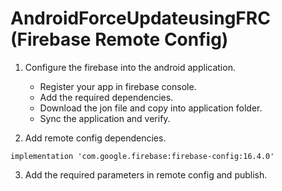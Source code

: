 # AndroidForceUpdateusingFRC (Firebase Remote Config)

1. Configure the firebase into the android application.

    * Register your app in firebase console.
    * Add the required dependencies.
    * Download the jon file and copy into application folder.
    * Sync the application and verify.
    
2. Add remote config dependencies.

```
implementation 'com.google.firebase:firebase-config:16.4.0'
```

3. Add the required parameters in remote config and publish.

   
